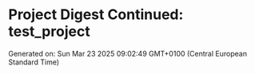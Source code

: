 # Project Digest Continued: test_project
Generated on: Sun Mar 23 2025 09:02:49 GMT+0100 (Central European Standard Time)

